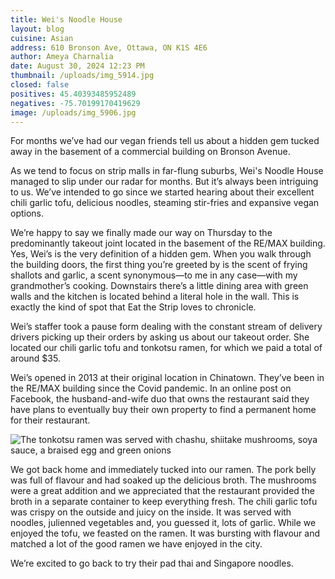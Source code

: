 ```yaml
---
title: Wei's Noodle House
layout: blog
cuisine: Asian
address: 610 Bronson Ave, Ottawa, ON K1S 4E6
author: Ameya Charnalia
date: August 30, 2024 12:23 PM
thumbnail: /uploads/img_5914.jpg
closed: false
positives: 45.40393485952489
negatives: -75.70199170419629
image: /uploads/img_5906.jpg
---
```

For months we’ve had our vegan friends tell us about a hidden gem tucked away in the basement of a commercial building on Bronson Avenue.

As we tend to focus on strip malls in far-flung suburbs, Wei's Noodle House managed to slip under our radar for months. But it’s always been intriguing to us. We’ve intended to go since we started hearing about their excellent chili garlic tofu, delicious noodles, steaming stir-fries and expansive vegan options.

We’re happy to say we finally made our way on Thursday to the predominantly takeout joint located in the basement of the RE/MAX building. Yes, Wei’s is the very definition of a hidden gem. When you walk through the building doors, the first thing you’re greeted by is the scent of frying shallots and garlic, a scent synonymous—to me in any case—with my grandmother’s cooking. Downstairs there’s a little dining area with green walls and the kitchen is located behind a literal hole in the wall. This is exactly the kind of spot that Eat the Strip loves to chronicle.

Wei’s staffer took a pause form dealing with the constant stream of delivery drivers picking up their orders by asking us about our takeout order. She located our chili garlic tofu and tonkotsu ramen, for which we paid a total of around $35. 

Wei’s opened in 2013 at their original location in Chinatown. They’ve been in the RE/MAX building since the Covid pandemic. In an online post on Facebook, the husband-and-wife duo that owns the restaurant said they have plans to eventually buy their own property to find a permanent home for their restaurant. 

![The tonkotsu ramen was served with chashu, shiitake mushrooms, soya sauce, a braised egg and green onions](/uploads/img_5914.jpg "Wei's Noodle House tonkotsu ramen")

We got back home and immediately tucked into our ramen. The pork belly was full of flavour and had soaked up the delicious broth. The mushrooms were a great addition and we appreciated that the restaurant provided the broth in a separate container to keep everything fresh. The chili garlic tofu was crispy on the outside and juicy on the inside. It was served with noodles, julienned vegetables and, you guessed it, lots of garlic. While we enjoyed the tofu, we feasted on the ramen. It was bursting with flavour and matched a lot of the good ramen we have enjoyed in the city.

We’re excited to go back to try their pad thai and Singapore noodles.